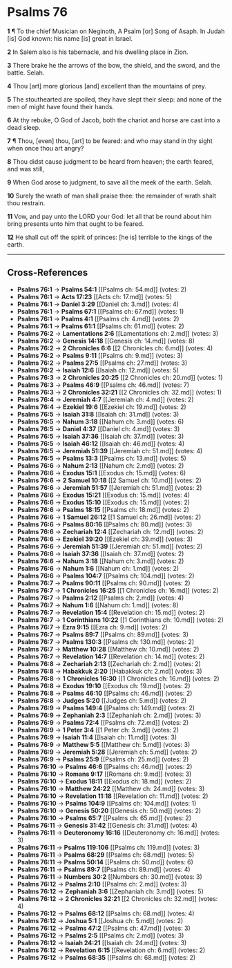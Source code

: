 # Psalms 76

**1** ¶ To the chief Musician on Neginoth, A Psalm [or] Song of Asaph. In Judah [is] God known: his name [is] great in Israel.

**2** In Salem also is his tabernacle, and his dwelling place in Zion.

**3** There brake he the arrows of the bow, the shield, and the sword, and the battle. Selah.

**4** Thou [art] more glorious [and] excellent than the mountains of prey.

**5** The stouthearted are spoiled, they have slept their sleep: and none of the men of might have found their hands.

**6** At thy rebuke, O God of Jacob, both the chariot and horse are cast into a dead sleep.

**7** ¶ Thou, [even] thou, [art] to be feared: and who may stand in thy sight when once thou art angry?

**8** Thou didst cause judgment to be heard from heaven; the earth feared, and was still,

**9** When God arose to judgment, to save all the meek of the earth. Selah.

**10** Surely the wrath of man shall praise thee: the remainder of wrath shalt thou restrain.

**11** Vow, and pay unto the LORD your God: let all that be round about him bring presents unto him that ought to be feared.

**12** He shall cut off the spirit of princes: [he is] terrible to the kings of the earth.

---

## Cross-References

- **Psalms 76:1** → **Psalms 54:1** [[Psalms ch: 54.md]] (votes: 2)
- **Psalms 76:1** → **Acts 17:23** [[Acts ch: 17.md]] (votes: 5)
- **Psalms 76:1** → **Daniel 3:29** [[Daniel ch: 3.md]] (votes: 4)
- **Psalms 76:1** → **Psalms 67:1** [[Psalms ch: 67.md]] (votes: 1)
- **Psalms 76:1** → **Psalms 4:1** [[Psalms ch: 4.md]] (votes: 2)
- **Psalms 76:1** → **Psalms 61:1** [[Psalms ch: 61.md]] (votes: 2)
- **Psalms 76:2** → **Lamentations 2:6** [[Lamentations ch: 2.md]] (votes: 3)
- **Psalms 76:2** → **Genesis 14:18** [[Genesis ch: 14.md]] (votes: 8)
- **Psalms 76:2** → **2 Chronicles 6:6** [[2 Chronicles ch: 6.md]] (votes: 4)
- **Psalms 76:2** → **Psalms 9:11** [[Psalms ch: 9.md]] (votes: 3)
- **Psalms 76:2** → **Psalms 27:5** [[Psalms ch: 27.md]] (votes: 3)
- **Psalms 76:2** → **Isaiah 12:6** [[Isaiah ch: 12.md]] (votes: 5)
- **Psalms 76:3** → **2 Chronicles 20:25** [[2 Chronicles ch: 20.md]] (votes: 1)
- **Psalms 76:3** → **Psalms 46:9** [[Psalms ch: 46.md]] (votes: 7)
- **Psalms 76:3** → **2 Chronicles 32:21** [[2 Chronicles ch: 32.md]] (votes: 1)
- **Psalms 76:4** → **Jeremiah 4:7** [[Jeremiah ch: 4.md]] (votes: 2)
- **Psalms 76:4** → **Ezekiel 19:6** [[Ezekiel ch: 19.md]] (votes: 2)
- **Psalms 76:5** → **Isaiah 31:8** [[Isaiah ch: 31.md]] (votes: 3)
- **Psalms 76:5** → **Nahum 3:18** [[Nahum ch: 3.md]] (votes: 6)
- **Psalms 76:5** → **Daniel 4:37** [[Daniel ch: 4.md]] (votes: 3)
- **Psalms 76:5** → **Isaiah 37:36** [[Isaiah ch: 37.md]] (votes: 3)
- **Psalms 76:5** → **Isaiah 46:12** [[Isaiah ch: 46.md]] (votes: 4)
- **Psalms 76:5** → **Jeremiah 51:39** [[Jeremiah ch: 51.md]] (votes: 4)
- **Psalms 76:5** → **Psalms 13:3** [[Psalms ch: 13.md]] (votes: 5)
- **Psalms 76:6** → **Nahum 2:13** [[Nahum ch: 2.md]] (votes: 2)
- **Psalms 76:6** → **Exodus 15:1** [[Exodus ch: 15.md]] (votes: 6)
- **Psalms 76:6** → **2 Samuel 10:18** [[2 Samuel ch: 10.md]] (votes: 2)
- **Psalms 76:6** → **Jeremiah 51:57** [[Jeremiah ch: 51.md]] (votes: 2)
- **Psalms 76:6** → **Exodus 15:21** [[Exodus ch: 15.md]] (votes: 4)
- **Psalms 76:6** → **Exodus 15:10** [[Exodus ch: 15.md]] (votes: 2)
- **Psalms 76:6** → **Psalms 18:15** [[Psalms ch: 18.md]] (votes: 2)
- **Psalms 76:6** → **1 Samuel 26:12** [[1 Samuel ch: 26.md]] (votes: 2)
- **Psalms 76:6** → **Psalms 80:16** [[Psalms ch: 80.md]] (votes: 3)
- **Psalms 76:6** → **Zechariah 12:4** [[Zechariah ch: 12.md]] (votes: 2)
- **Psalms 76:6** → **Ezekiel 39:20** [[Ezekiel ch: 39.md]] (votes: 3)
- **Psalms 76:6** → **Jeremiah 51:39** [[Jeremiah ch: 51.md]] (votes: 2)
- **Psalms 76:6** → **Isaiah 37:36** [[Isaiah ch: 37.md]] (votes: 2)
- **Psalms 76:6** → **Nahum 3:18** [[Nahum ch: 3.md]] (votes: 2)
- **Psalms 76:6** → **Nahum 1:6** [[Nahum ch: 1.md]] (votes: 2)
- **Psalms 76:6** → **Psalms 104:7** [[Psalms ch: 104.md]] (votes: 2)
- **Psalms 76:7** → **Psalms 90:11** [[Psalms ch: 90.md]] (votes: 2)
- **Psalms 76:7** → **1 Chronicles 16:25** [[1 Chronicles ch: 16.md]] (votes: 2)
- **Psalms 76:7** → **Psalms 2:12** [[Psalms ch: 2.md]] (votes: 4)
- **Psalms 76:7** → **Nahum 1:6** [[Nahum ch: 1.md]] (votes: 8)
- **Psalms 76:7** → **Revelation 15:4** [[Revelation ch: 15.md]] (votes: 2)
- **Psalms 76:7** → **1 Corinthians 10:22** [[1 Corinthians ch: 10.md]] (votes: 2)
- **Psalms 76:7** → **Ezra 9:15** [[Ezra ch: 9.md]] (votes: 2)
- **Psalms 76:7** → **Psalms 89:7** [[Psalms ch: 89.md]] (votes: 3)
- **Psalms 76:7** → **Psalms 130:3** [[Psalms ch: 130.md]] (votes: 2)
- **Psalms 76:7** → **Matthew 10:28** [[Matthew ch: 10.md]] (votes: 2)
- **Psalms 76:7** → **Revelation 14:7** [[Revelation ch: 14.md]] (votes: 2)
- **Psalms 76:8** → **Zechariah 2:13** [[Zechariah ch: 2.md]] (votes: 2)
- **Psalms 76:8** → **Habakkuk 2:20** [[Habakkuk ch: 2.md]] (votes: 3)
- **Psalms 76:8** → **1 Chronicles 16:30** [[1 Chronicles ch: 16.md]] (votes: 2)
- **Psalms 76:8** → **Exodus 19:10** [[Exodus ch: 19.md]] (votes: 2)
- **Psalms 76:8** → **Psalms 46:10** [[Psalms ch: 46.md]] (votes: 2)
- **Psalms 76:8** → **Judges 5:20** [[Judges ch: 5.md]] (votes: 2)
- **Psalms 76:9** → **Psalms 149:4** [[Psalms ch: 149.md]] (votes: 2)
- **Psalms 76:9** → **Zephaniah 2:3** [[Zephaniah ch: 2.md]] (votes: 3)
- **Psalms 76:9** → **Psalms 72:4** [[Psalms ch: 72.md]] (votes: 2)
- **Psalms 76:9** → **1 Peter 3:4** [[1 Peter ch: 3.md]] (votes: 2)
- **Psalms 76:9** → **Isaiah 11:4** [[Isaiah ch: 11.md]] (votes: 3)
- **Psalms 76:9** → **Matthew 5:5** [[Matthew ch: 5.md]] (votes: 3)
- **Psalms 76:9** → **Jeremiah 5:28** [[Jeremiah ch: 5.md]] (votes: 2)
- **Psalms 76:9** → **Psalms 25:9** [[Psalms ch: 25.md]] (votes: 2)
- **Psalms 76:10** → **Psalms 46:6** [[Psalms ch: 46.md]] (votes: 2)
- **Psalms 76:10** → **Romans 9:17** [[Romans ch: 9.md]] (votes: 3)
- **Psalms 76:10** → **Exodus 18:11** [[Exodus ch: 18.md]] (votes: 2)
- **Psalms 76:10** → **Matthew 24:22** [[Matthew ch: 24.md]] (votes: 3)
- **Psalms 76:10** → **Revelation 11:18** [[Revelation ch: 11.md]] (votes: 2)
- **Psalms 76:10** → **Psalms 104:9** [[Psalms ch: 104.md]] (votes: 1)
- **Psalms 76:10** → **Genesis 50:20** [[Genesis ch: 50.md]] (votes: 2)
- **Psalms 76:10** → **Psalms 65:7** [[Psalms ch: 65.md]] (votes: 2)
- **Psalms 76:11** → **Genesis 31:42** [[Genesis ch: 31.md]] (votes: 4)
- **Psalms 76:11** → **Deuteronomy 16:16** [[Deuteronomy ch: 16.md]] (votes: 3)
- **Psalms 76:11** → **Psalms 119:106** [[Psalms ch: 119.md]] (votes: 3)
- **Psalms 76:11** → **Psalms 68:29** [[Psalms ch: 68.md]] (votes: 5)
- **Psalms 76:11** → **Psalms 50:14** [[Psalms ch: 50.md]] (votes: 6)
- **Psalms 76:11** → **Psalms 89:7** [[Psalms ch: 89.md]] (votes: 4)
- **Psalms 76:11** → **Numbers 30:2** [[Numbers ch: 30.md]] (votes: 3)
- **Psalms 76:12** → **Psalms 2:10** [[Psalms ch: 2.md]] (votes: 3)
- **Psalms 76:12** → **Zephaniah 3:6** [[Zephaniah ch: 3.md]] (votes: 5)
- **Psalms 76:12** → **2 Chronicles 32:21** [[2 Chronicles ch: 32.md]] (votes: 4)
- **Psalms 76:12** → **Psalms 68:12** [[Psalms ch: 68.md]] (votes: 4)
- **Psalms 76:12** → **Joshua 5:1** [[Joshua ch: 5.md]] (votes: 2)
- **Psalms 76:12** → **Psalms 47:2** [[Psalms ch: 47.md]] (votes: 3)
- **Psalms 76:12** → **Psalms 2:5** [[Psalms ch: 2.md]] (votes: 3)
- **Psalms 76:12** → **Isaiah 24:21** [[Isaiah ch: 24.md]] (votes: 3)
- **Psalms 76:12** → **Revelation 6:15** [[Revelation ch: 6.md]] (votes: 2)
- **Psalms 76:12** → **Psalms 68:35** [[Psalms ch: 68.md]] (votes: 2)
